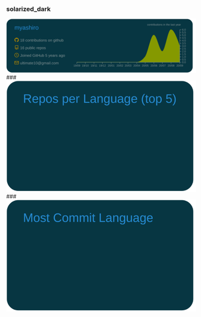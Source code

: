 ### solarized_dark

![](https://raw.githubusercontent.com/myashiro/myashiro/master/profile-summary-card-output/solarized_dark/0-profile-details.svg)###![](https://raw.githubusercontent.com/myashiro/myashiro/master/profile-summary-card-output/solarized_dark/1-repos-per-language.svg)
###![](https://raw.githubusercontent.com/myashiro/myashiro/master/profile-summary-card-output/solarized_dark/2-most-commit-language.svg)
